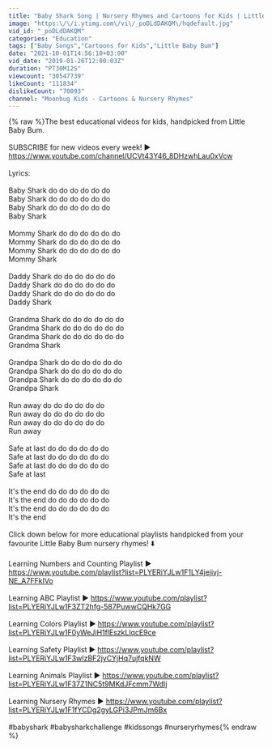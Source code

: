 ```yaml
---
title: "Baby Shark Song | Nursery Rhymes and Cartoons for Kids | Little Baby Bum #babyshark"
image: "https:\/\/i.ytimg.com\/vi\/_poDLdDAKQM\/hqdefault.jpg"
vid_id: "_poDLdDAKQM"
categories: "Education"
tags: ["Baby Songs","Cartoons for Kids","Little Baby Bum"]
date: "2021-10-01T14:56:10+03:00"
vid_date: "2019-01-26T12:00:03Z"
duration: "PT30M12S"
viewcount: "30547739"
likeCount: "111834"
dislikeCount: "70093"
channel: "Moonbug Kids - Cartoons & Nursery Rhymes"
---
```

{% raw %}The best educational videos for kids, handpicked from Little Baby Bum.<br /><br />SUBSCRIBE for new videos every week! ► <a rel="nofollow" target="blank" href="https://www.youtube.com/channel/UCVt43Y46_8DHzwhLau0xVcw">https://www.youtube.com/channel/UCVt43Y46_8DHzwhLau0xVcw</a><br /><br />Lyrics: <br /><br />Baby Shark do do do do do do<br />Baby Shark do do do do do do<br />Baby Shark do do do do do do<br />Baby Shark<br /> <br />Mommy Shark do do do do do do<br />Mommy Shark do do do do do do<br />Mommy Shark do do do do do do<br />Mommy Shark<br /><br />Daddy Shark do do do do do do<br />Daddy Shark do do do do do do<br />Daddy Shark do do do do do do<br />Daddy Shark<br /><br />Grandma Shark do do do do do do<br />Grandma Shark do do do do do do<br />Grandma Shark do do do do do do<br />Grandma Shark<br /><br />Grandpa Shark do do do do do do<br />Grandpa Shark do do do do do do<br />Grandpa Shark do do do do do do<br />Grandpa Shark<br /><br />Run away do do do do do do<br />Run away do do do do do do<br />Run away do do do do do do<br />Run away<br /><br />Safe at last do do do do do do<br />Safe at last do do do do do do<br />Safe at last do do do do do do<br />Safe at last<br /><br />It's the end do do do do do do<br />It's the end do do do do do do<br />It's the end do do do do do do<br />It's the end<br /><br />Click down below for more educational playlists handpicked from your favourite Little Baby Bum nursery rhymes! ⬇️<br /><br />Learning Numbers and Counting Playlist ► <a rel="nofollow" target="blank" href="https://www.youtube.com/playlist?list=PLYERiYJLw1F1LY4jejivj-NE_A7FFkIVo">https://www.youtube.com/playlist?list=PLYERiYJLw1F1LY4jejivj-NE_A7FFkIVo</a><br /><br />Learning ABC Playlist ► <a rel="nofollow" target="blank" href="https://www.youtube.com/playlist?list=PLYERiYJLw1F3ZT2hfg-587PuwwCQHk7GG">https://www.youtube.com/playlist?list=PLYERiYJLw1F3ZT2hfg-587PuwwCQHk7GG</a><br /><br />Learning Colors Playlist ► <a rel="nofollow" target="blank" href="https://www.youtube.com/playlist?list=PLYERiYJLw1F0yWeJiH1flEszkLlqcE9ce">https://www.youtube.com/playlist?list=PLYERiYJLw1F0yWeJiH1flEszkLlqcE9ce</a><br /><br />Learning Safety Playlist ► <a rel="nofollow" target="blank" href="https://www.youtube.com/playlist?list=PLYERiYJLw1F3wIzBF2jyCYjHq7ujfqkNW">https://www.youtube.com/playlist?list=PLYERiYJLw1F3wIzBF2jyCYjHq7ujfqkNW</a><br /><br />Learning Animals Playlist ► <a rel="nofollow" target="blank" href="https://www.youtube.com/playlist?list=PLYERiYJLw1F37Z1NC5t9MKdJFcmm7WdIj">https://www.youtube.com/playlist?list=PLYERiYJLw1F37Z1NC5t9MKdJFcmm7WdIj</a><br /><br />Learning Nursery Rhymes  ► <a rel="nofollow" target="blank" href="https://www.youtube.com/playlist?list=PLYERiYJLw1F1fYCDg2gyLGPi3JPmJm6Bx">https://www.youtube.com/playlist?list=PLYERiYJLw1F1fYCDg2gyLGPi3JPmJm6Bx</a><br /><br />#babyshark #babysharkchallenge #kidssongs #nurseryrhymes{% endraw %}
